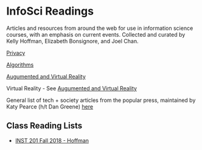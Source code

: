 # InfoSci Readings
Articles and resources from around the web for use in information science courses, with an emphasis on current events. Collected and curated by Kelly Hoffman, Elizabeth Bonsignore, and Joel Chan. 

[Privacy](privacy.md)

[Algorithms](algorithms.md)

[Augumented and Virtual Reality](ar_vr.md)

Virtual Reality - See [Augumented and Virtual Reality](ar_vr.md)

General list of tech + society articles from the popular press, maintained by Katy Pearce (h/t Dan Greene) [here](https://docs.google.com/spreadsheets/d/1OZQSxQOMnKKcnnmbGajqNg_R6OMsnsX9-jQFJ-V5Uhs/edit?usp=sharing)

## Class Reading Lists
* [INST 201 Fall 2018 - Hoffman](reading-lists/201_2018_Fall_Hoffman.md) 
